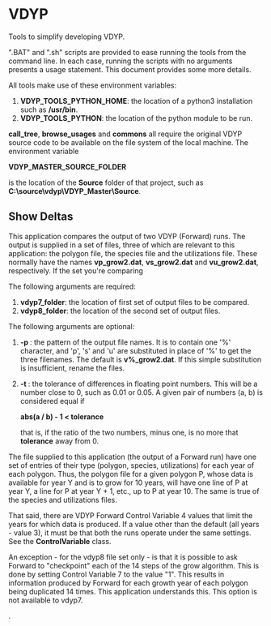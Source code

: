 # VDYP
Tools to simplify developing VDYP. 

".BAT" and ".sh" scripts are provided to ease running the tools from the command line. In 
each case, running the scripts with no arguments presents a usage statement. This document 
provides some more details.

All tools make use of these environment variables:
1. **VDYP_TOOLS_PYTHON_HOME**: the location of a python3 installation such as **/usr/bin**.
2. **VDYP_TOOLS_PYTHON**: the location of the python module to be run.

**call_tree**, **browse_usages** and **commons** all require the original VDYP source code to 
be available on the file system of the local machine. The environment variable

**VDYP_MASTER_SOURCE_FOLDER**

is the location of the **Source** folder of that project, such as **C:\source\vdyp\VDYP_Master\Source**.

## Show Deltas
This application compares the output of two VDYP (Forward) runs. The output is supplied in a set
of files, three of which are relevant to this application: the polygon file, the species file and
the utilizations file. These normally have the names **vp_grow2.dat**, **vs_grow2.dat** and **vu_grow2.dat**,
respectively. If the set you're comparing 

The following arguments are required:
1. **vdyp7_folder**: the location of first set of output files to be compared.
2. **vdyp8_folder**: the location of the second set of output files.

The following arguments are optional:
1. **-p <pattern>**: the pattern of the output file names. It is to contain one '%' character, and 'p', 's'
	and 'u' are substituted in place of '%' to get the three filenames. The default is **v%_grow2.dat**. If
	this simple substitution is insufficient, rename the files.
2. **-t <tolerance>**: the tolerance of differences in floating point numbers. This will be a number close
	to 0, such as 0.01 or 0.05. A given pair of numbers (a, b) is considered equal if 

	**abs(a / b) - 1 < tolerance**

	that is, if the ratio of the two numbers, minus one, is no more that **tolerance** away from 0.

The file supplied to this application (the output of a Forward run) have one set of entries of their
type (polygon, species, utilizations) for each year of each polygon. Thus, the polygon file for a given
polygon P, whose data is available for year Y and is to grow for 10 years, will have one line of P at year Y,
a line for P at year Y + 1, etc., up to P at year 10. The same is true of the species and utilizations
files. 

That said, there are VDYP Forward Control Variable 4 values that limit the years for which data is produced. 
If a value other than the default (all years - value 3), it must be that both the runs operate under the 
same settings. See the **ControlVariable** class.

An exception - for the vdyp8 file set only - is that it is possible to ask Forward to "checkpoint" each of
the 14 steps of the grow algorithm. This is done by setting Control Variable 7 to the value "1". This 
results in information produced by Forward for each growth year of each polygon being duplicated 14 times.
This application understands this. This option is not available to vdyp7.

<more to come>.